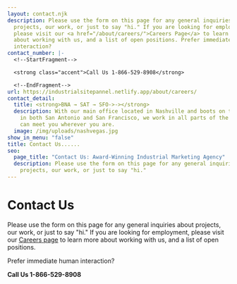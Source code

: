 ```yaml
---
layout: contact.njk
description: Please use the form on this page for any general inquiries about
  projects, our work, or just to say "hi." If you are looking for employment,
  please visit our <a href="/about/careers/">Careers Page</a> to learn more
  about working with us, and a list of open positions. Prefer immediate human
  interaction?
contact_number: |-
  <!--StartFragment-->

  <strong class="accent">Call Us 1-866-529-8908</strong>

  <!--EndFragment-->
url: https://industrialsitepannel.netlify.app/about/careers/
contact_detail:
  title: <strong>BNA → SAT → SFO->-></strong>
  description: With our main office located in Nashville and boots on the ground
    in both San Antonio and San Francisco, we work in all parts of the U.S. and
    can meet you wherever you are.
  image: /img/uploads/nashvegas.jpg
show_in_menu: "false"
title: Contact Us......
seo:
  page_title: "Contact Us: Award-Winning Industrial Marketing Agency"
  description: Please use the form on this page for any general inquiries about
    projects, our work, or just to say "hi."
---
```

# Contact Us
Please use the form on this page for any general inquiries about projects, our work, or just to say "hi." If you are looking for employment, please visit our <a href="/about/careers/">Careers page</a> to learn more about working with us, and a list of open positions.</p>

Prefer immediate human interaction?

<strong class="accent">Call Us 1-866-529-8908</strong>